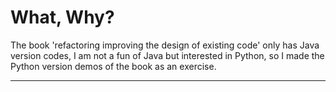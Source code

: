 # What, Why?
The book 'refactoring improving the design of existing code'
only has Java version codes, I am not a fun of Java but interested in Python,
so I made the Python version demos of the book as an exercise.
<hr>